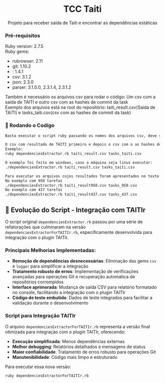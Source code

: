 <h1 align="center">TCC Taiti</h1>
<p align="center">Projeto para receber saída de Taiti e encontrar as dependências estáticas</p>

### Pré-requisitos

Ruby version: 2.7.5<br/>
Ruby gems: 

- rubrowser: 2.11
- git: 1.10.2
-   : 1.4.1
- csv: 3.1.2
- json: 2.3.0
- parser: 3.1.0.0, 2.3.1.4, 2.3.1.2

Também é necessário os arquivos csv para rodar o código: Um csv com a saída de TAITI e outro csv com as hashes de commit da task<br/>
Exemplo dos arquivos está na root do repositório: taiti_result.csv(Saída de TAITI) e tasks_taiti.csv(csv com as hashes de commit da task)

### 🎲 Rodando o Codigo
```bash
Basta executar o script ruby passando os nomes dos arquivos csv, deve ser executado na root do projeto.

O csv com resultado de TAITI primeiro e depois o csv com o as hashes de commit.
Exemplo: 
ruby dependenciesExtractor.rb taiti_result.csv tasks_taiti.csv

O exemplo foi feito em windows, caso a máquina seja linux executar:
./dependenciesExtractor.rb taiti_result.csv tasks_taiti.csv

Para executar os arquivos cujos resultados foram apresentados no texto do TCC basta executar os arquivos na root do projeto do github:
No exemplo com 950 tarefas
./dependenciesExtractor.rb taiti_result950.csv tasks_950.csv
No exemplo com 437 tarefas
./dependenciesExtractor.rb taiti_result437.csv tasks_437.csv

```

## 🔄 Evolução do Script - Integração com TAITIr

O script original `dependenciesExtractor.rb` passou por uma série de refatorações que culminaram na versão `dependenciesExtractorForTAITIr.rb`, especificamente desenvolvida para integração com o plugin TAITIr.

### Principais Melhorias Implementadas:

- **Remoção de dependências desnecessárias**: Eliminação das gems `csv` e `logger` para simplificar a integração
- **Tratamento robusto de erros**: Implementação de verificações avançadas para operações Git e recuperação automática de repositórios corrompidos
- **Interface aprimorada**: Mudança de saída CSV para relatório formatado no console, facilitando a integração com o plugin TAITIr
- **Código de teste embutido**: Dados de teste integrados para facilitar a validação durante o desenvolvimento

### Script para Integração TAITIr

O arquivo `dependenciesExtractorForTAITIr.rb` representa a versão final otimizada para integração com o plugin TAITIr, oferecendo:

- **Execução simplificada**: Menos dependências externas
- **Melhor debugging**: Relatórios detalhados e mensagens de status
- **Maior confiabilidade**: Tratamento de erros robusto para operações Git
- **Manutenibilidade**: Código mais limpo e estruturado

Para executar essa nova versão:
```bash
ruby dependenciesExtractorForTAITIr.rb
```
